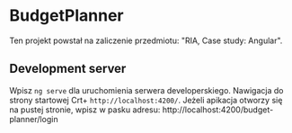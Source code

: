 # BudgetPlanner

Ten projekt powstał na zaliczenie przedmiotu: "RIA, Case study: Angular".

## Development server

Wpisz `ng serve` dla uruchomienia serwera developerskiego. Nawigacja do strony startowej Crt+ `http://localhost:4200/`. Jeżeli apikacja otworzy się na pustej stronie, wpisz w pasku adresu: http://localhost:4200/budget-planner/login
